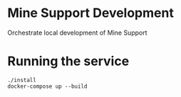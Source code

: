 # Mine Support Development
Orchestrate local development of Mine Support

# Running the service
```
./install  
docker-compose up --build
```
